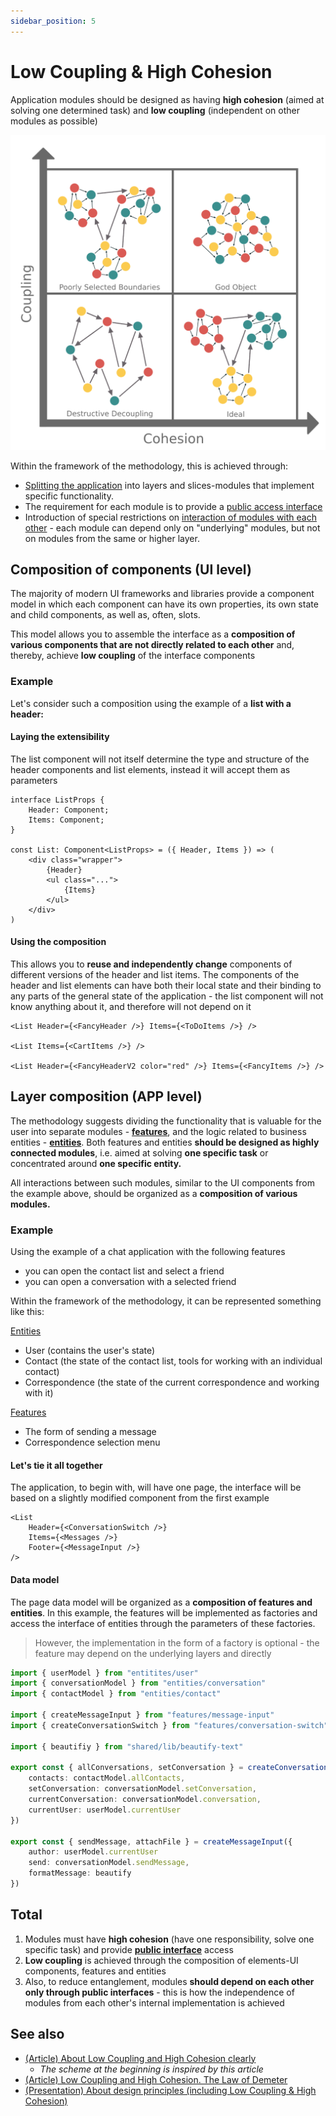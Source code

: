 ```yaml
---
sidebar_position: 5
---
```


# Low Coupling & High Cohesion

Application modules should be designed as having **high cohesion** (aimed at solving one determined task) and **low coupling** (independent on other modules as possible)

![coupling-cohesion-themed](/img/coupling.png)

Within the framework of the methodology, this is achieved through:

* [Splitting the application][refs-splitting] into layers and slices-modules that implement specific functionality.
* The requirement for each module is to provide a [public access interface][refs-public-api]
* Introduction of special restrictions on [interaction of modules with each other][refs-cross-communication] - each module can depend only on "underlying" modules, but not on modules from the same or higher layer.

## Composition of components (UI level)

The majority of modern UI frameworks and libraries provide a component model in which each component can have its own properties, its own state and child components, as well as, often, slots.

This model allows you to assemble the interface as a **composition of various components that are not directly related to each other** and, thereby, achieve **low coupling** of the interface components

### Example

Let's consider such a composition using the example of a **list with a header:**

#### Laying the extensibility

The list component will not itself determine the type and structure of the header components and list elements, instead it will accept them as parameters

```tsx
interface ListProps {
    Header: Component;
    Items: Component;
}

const List: Component<ListProps> = ({ Header, Items }) => (
    <div class="wrapper">
        {Header}
        <ul class="...">
            {Items}
        </ul>
    </div>
)

```

#### Using the composition

This allows you to **reuse and independently change** components of different versions of the header and list items. The components of the header and list elements can have both their local state and their binding to any parts of the general state of the application - the list component will not know anything about it, and therefore will not depend on it

```tsx
<List Header={<FancyHeader />} Items={<ToDoItems />} />

<List Items={<CartItems />} />

<List Header={<FancyHeaderV2 color="red" />} Items={<FancyItems />} />

```

## Layer composition (APP level)

The methodology suggests dividing the functionality that is valuable for the user into separate modules - [**features**][refs-features], and the logic related to business entities - [**entities**][refs-entities]. Both features and entities **should be designed as highly connected modules**, i.e. aimed at solving **one specific task** or concentrated around **one specific entity.**

All interactions between such modules, similar to the UI components from the example above, should be organized as a **composition of various modules.**

### Example

Using the example of a chat application with the following features

* you can open the contact list and select a friend
* you can open a conversation with a selected friend

Within the framework of the methodology, it can be represented something like this:

[Entities][refs-entities]

* User (contains the user's state)
* Contact (the state of the contact list, tools for working with an individual contact)
* Correspondence (the state of the current correspondence and working with it)

[Features][refs-features]

* The form of sending a message
* Correspondence selection menu

#### Let's tie it all together

The application, to begin with, will have one page, the interface will be based on a slightly modified component from the first example

```tsx title=page/main/ui.tsx
<List
    Header={<ConversationSwitch />}
    Items={<Messages />}
    Footer={<MessageInput />}
/>
```

#### Data model

The page data model will be organized as a **composition of features and entities**. In this example, the features will be implemented as factories and access the interface of entities through the parameters of these factories.

> However, the implementation in the form of a factory is optional - the feature may depend on the underlying layers and directly

```ts title=pages/main/model.ts
import { userModel } from "entitites/user"
import { conversationModel } from "entities/conversation"
import { contactModel } from "entities/contact"

import { createMessageInput } from "features/message-input"
import { createConversationSwitch } from "features/conversation-switch"

import { beautifiy } from "shared/lib/beautify-text"

export const { allConversations, setConversation } = createConversationSwitch({
    contacts: contactModel.allContacts,
    setConversation: conversationModel.setConversation,
    currentConversation: conversationModel.conversation,
    currentUser: userModel.currentUser
})

export const { sendMessage, attachFile } = createMessageInput({
    author: userModel.currentUser
    send: conversationModel.sendMessage,
    formatMessage: beautify
})
```

## Total

1. Modules must have **high cohesion** (have one responsibility, solve one specific task) and provide [**public interface**][refs-public-api] access
2. **Low coupling** is achieved through the composition of elements-UI components, features and entities
3. Also, to reduce entanglement, modules **should depend on each other only through public interfaces** - this is how the independence of modules from each other's internal implementation is achieved

## See also

* [(Article) About Low Coupling and High Cohesion clearly](https://enterprisecraftsmanship.com/posts/cohesion-coupling-difference/)
  * *The scheme at the beginning is inspired by this article*
* [(Article) Low Coupling and High Cohesion. The Law of Demeter](https://medium.com/german-gorelkin/low-coupling-high-cohesion-d36369fb1be9)
* [(Presentation) About design principles (including Low Coupling & High Cohesion)](https://www.slideshare.net/cristalngo/software-design-principles-57388843)

[refs-splitting]: /docs/concepts/app-splitting
[refs-public-api]: /docs/concepts/public-api
[refs-cross-communication]: /docs/concepts/cross-communication
[refs-features]: /docs/reference/layers/features
[refs-entities]: /docs/reference/layers/entities
